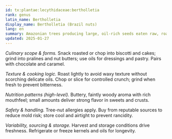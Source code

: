 ```yaml
---
id: tx:plantae:lecythidaceae:bertholletia
rank: genus
latin_name: Bertholletia
display_name: Bertholletia (Brazil nuts)
lang: en
summary: Amazonian trees producing large, oil-rich seeds eaten raw, roasted, and in confectionery; kernels and oils flavor desserts and savory crusts.
updated: 2025-01-27
---
```


_Culinary scope & forms._ Snack roasted or chop into biscotti and cakes; grind into pralines and nut butters; use oils for dressings and pastry. Pairs with chocolate and caramel.

_Texture & cooking logic._ Roast lightly to avoid waxy texture without scorching delicate oils. Chop or slice for controlled crunch; grind when fresh to prevent bitterness.

_Nutrition patterns (high-level)._ Buttery, faintly woody aroma with rich mouthfeel; small amounts deliver strong flavor in sweets and crusts.

_Safety & handling._ Tree-nut allergies apply. Buy from reputable sources to reduce mold risk; store cool and airtight to prevent rancidity.

_Variability, sourcing & storage._ Harvest and storage conditions drive freshness. Refrigerate or freeze kernels and oils for longevity.
